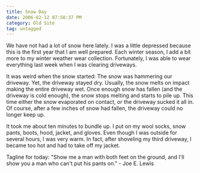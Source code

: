 ```yaml
---
title: Snow Day
date: 2006-02-12 07:58:37 PM
category: Old Site
tag: untagged
---
```


We have not had a lot of snow here lately. I was a little depressed because this is the first year that I am well prepared. Each winter season, I add a bit more to my winter weather wear collection. Fortunately, I was able to wear everything last week when I was clearing driveways.

It was weird when the snow started: The snow was hammering our driveway. Yet, the driveway stayed dry. Usually, the snow melts on impact making the entire driveway wet. Once enough snow has fallen (and the driveway is cold enough), the snow stops melting and starts to pile up. This time either the snow evaporated on contact, or the driveway sucked it all in. Of course, after a few inches of snow had fallen, the driveway could no longer keep up.

It took me about ten minutes to bundle up. I put on my wool socks, snow pants, boots, hood, jacket, and gloves. Even though I was outside for several hours, I was very warm. In fact, after shoveling my third driveway, I became too hot and had to take off my jacket.

Tagline for today: "Show me a man with both feet on the ground, and I'll show you a man who can't put his pants on." - Joe E. Lewis
